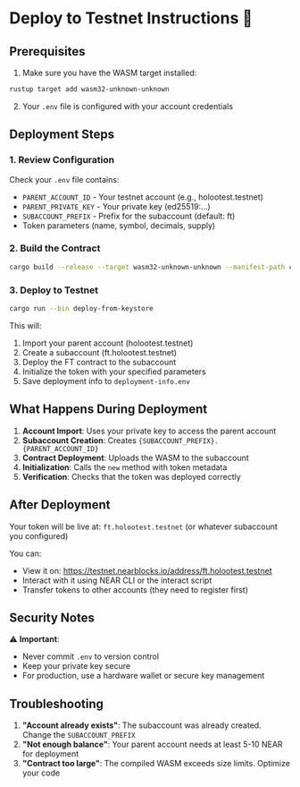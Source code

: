 # Deploy to Testnet Instructions 🚀

## Prerequisites

1. Make sure you have the WASM target installed:
```bash
rustup target add wasm32-unknown-unknown
```

2. Your `.env` file is configured with your account credentials

## Deployment Steps

### 1. Review Configuration

Check your `.env` file contains:
- `PARENT_ACCOUNT_ID` - Your testnet account (e.g., holootest.testnet)
- `PARENT_PRIVATE_KEY` - Your private key (ed25519:...)
- `SUBACCOUNT_PREFIX` - Prefix for the subaccount (default: ft)
- Token parameters (name, symbol, decimals, supply)

### 2. Build the Contract

```bash
cargo build --release --target wasm32-unknown-unknown --manifest-path contracts/ft/Cargo.toml
```

### 3. Deploy to Testnet

```bash
cargo run --bin deploy-from-keystore
```

This will:
1. Import your parent account (holootest.testnet)
2. Create a subaccount (ft.holootest.testnet)
3. Deploy the FT contract to the subaccount
4. Initialize the token with your specified parameters
5. Save deployment info to `deployment-info.env`

## What Happens During Deployment

1. **Account Import**: Uses your private key to access the parent account
2. **Subaccount Creation**: Creates `{SUBACCOUNT_PREFIX}.{PARENT_ACCOUNT_ID}`
3. **Contract Deployment**: Uploads the WASM to the subaccount
4. **Initialization**: Calls the `new` method with token metadata
5. **Verification**: Checks that the token was deployed correctly

## After Deployment

Your token will be live at: `ft.holootest.testnet` (or whatever subaccount you configured)

You can:
- View it on: https://testnet.nearblocks.io/address/ft.holootest.testnet
- Interact with it using NEAR CLI or the interact script
- Transfer tokens to other accounts (they need to register first)

## Security Notes

⚠️ **Important**:
- Never commit `.env` to version control
- Keep your private key secure
- For production, use a hardware wallet or secure key management

## Troubleshooting

1. **"Account already exists"**: The subaccount was already created. Change the `SUBACCOUNT_PREFIX`
2. **"Not enough balance"**: Your parent account needs at least 5-10 NEAR for deployment
3. **"Contract too large"**: The compiled WASM exceeds size limits. Optimize your code 
